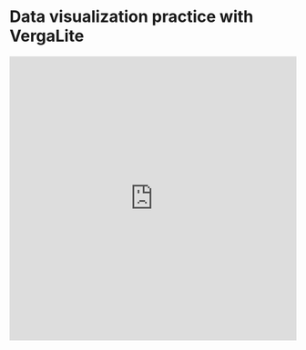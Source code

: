 # Data visualization practice with VergaLite

<iframe width="100%" height="500" frameborder="0"
  src="https://observablehq.com/embed/8717ae84ced76c69@135?cell=*"></iframe>
